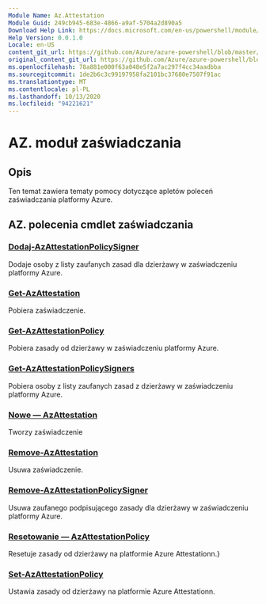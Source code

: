 ```yaml
---
Module Name: Az.Attestation
Module Guid: 249cb945-683e-4866-a9af-5704a2d890a5
Download Help Link: https://docs.microsoft.com/en-us/powershell/module/az.attestation
Help Version: 0.0.1.0
Locale: en-US
content_git_url: https://github.com/Azure/azure-powershell/blob/master/src/Attestation/Attestation/help/Az.Attestation.md
original_content_git_url: https://github.com/Azure/azure-powershell/blob/master/src/Attestation/Attestation/help/Az.Attestation.md
ms.openlocfilehash: 78a881e000f63a048e5f2a7ac297f4cc34aadbba
ms.sourcegitcommit: 1de2b6c3c99197958fa2101bc37680e7507f91ac
ms.translationtype: MT
ms.contentlocale: pl-PL
ms.lasthandoff: 10/13/2020
ms.locfileid: "94221621"
---
```

# AZ. moduł zaświadczania
## Opis
Ten temat zawiera tematy pomocy dotyczące apletów poleceń zaświadczania platformy Azure.

## AZ. polecenia cmdlet zaświadczania
### [Dodaj-AzAttestationPolicySigner](Add-AzAttestationPolicySigner.md)
Dodaje osoby z listy zaufanych zasad dla dzierżawy w zaświadczeniu platformy Azure.

### [Get-AzAttestation](Get-AzAttestation.md)
Pobiera zaświadczenie.

### [Get-AzAttestationPolicy](Get-AzAttestationPolicy.md)
Pobiera zasady od dzierżawy w zaświadczeniu platformy Azure.

### [Get-AzAttestationPolicySigners](Get-AzAttestationPolicySigners.md)
Pobiera osoby z listy zaufanych zasad z dzierżawy w zaświadczeniu platformy Azure.

### [Nowe — AzAttestation](New-AzAttestation.md)
Tworzy zaświadczenie

### [Remove-AzAttestation](Remove-AzAttestation.md)
Usuwa zaświadczenie.

### [Remove-AzAttestationPolicySigner](Remove-AzAttestationPolicySigner.md)
Usuwa zaufanego podpisującego zasady dla dzierżawy w zaświadczeniu platformy Azure.

### [Resetowanie — AzAttestationPolicy](Reset-AzAttestationPolicy.md)
Resetuje zasady od dzierżawy na platformie Azure Attestationn.}

### [Set-AzAttestationPolicy](Set-AzAttestationPolicy.md)
Ustawia zasady od dzierżawy na platformie Azure Attestationn.

